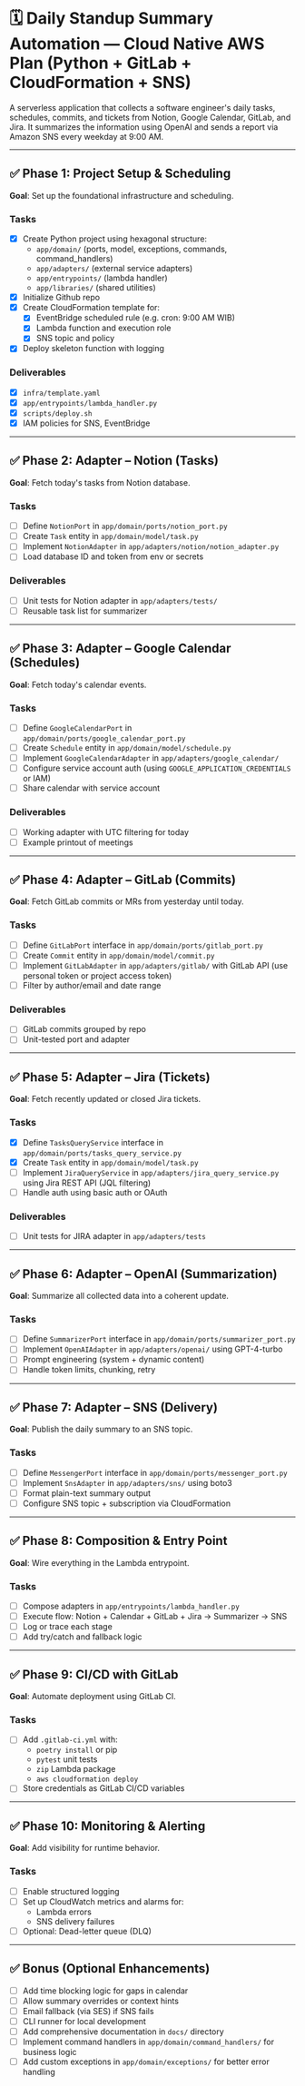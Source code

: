 # 🗓️ Daily Standup Summary Automation — Cloud Native AWS Plan (Python + GitLab + CloudFormation + SNS)

A serverless application that collects a software engineer's daily tasks, schedules, commits, and tickets from Notion, Google Calendar, GitLab, and Jira. It summarizes the information using OpenAI and sends a report via Amazon SNS every weekday at 9:00 AM.

---

## ✅ Phase 1: Project Setup & Scheduling

**Goal**: Set up the foundational infrastructure and scheduling.

### Tasks
- [x] Create Python project using hexagonal structure:
  - `app/domain/` (ports, model, exceptions, commands, command_handlers)
  - `app/adapters/` (external service adapters)
  - `app/entrypoints/` (lambda handler)
  - `app/libraries/` (shared utilities)
- [x] Initialize Github repo
- [x] Create CloudFormation template for:
  - [x] EventBridge scheduled rule (e.g. cron: 9:00 AM WIB)
  - [x] Lambda function and execution role
  - [x] SNS topic and policy
- [x] Deploy skeleton function with logging

### Deliverables
- [x] `infra/template.yaml`
- [x] `app/entrypoints/lambda_handler.py`
- [x] `scripts/deploy.sh`
- [x] IAM policies for SNS, EventBridge

---

## ✅ Phase 2: Adapter – Notion (Tasks)

**Goal**: Fetch today's tasks from Notion database.

### Tasks
- [ ] Define `NotionPort` in `app/domain/ports/notion_port.py`
- [ ] Create `Task` entity in `app/domain/model/task.py`
- [ ] Implement `NotionAdapter` in `app/adapters/notion/notion_adapter.py`
- [ ] Load database ID and token from env or secrets

### Deliverables
- [ ] Unit tests for Notion adapter in `app/adapters/tests/`
- [ ] Reusable task list for summarizer

---

## ✅ Phase 3: Adapter – Google Calendar (Schedules)

**Goal**: Fetch today's calendar events.

### Tasks
- [ ] Define `GoogleCalendarPort` in `app/domain/ports/google_calendar_port.py`
- [ ] Create `Schedule` entity in `app/domain/model/schedule.py`
- [ ] Implement `GoogleCalendarAdapter` in `app/adapters/google_calendar/`
- [ ] Configure service account auth (using `GOOGLE_APPLICATION_CREDENTIALS` or IAM)
- [ ] Share calendar with service account

### Deliverables
- [ ] Working adapter with UTC filtering for today
- [ ] Example printout of meetings

---

## ✅ Phase 4: Adapter – GitLab (Commits)

**Goal**: Fetch GitLab commits or MRs from yesterday until today.

### Tasks
- [ ] Define `GitLabPort` interface in `app/domain/ports/gitlab_port.py`
- [ ] Create `Commit` entity in `app/domain/model/commit.py`
- [ ] Implement `GitLabAdapter` in `app/adapters/gitlab/` with GitLab API (use personal token or project access token)
- [ ] Filter by author/email and date range

### Deliverables
- [ ] GitLab commits grouped by repo
- [ ] Unit-tested port and adapter

---

## ✅ Phase 5: Adapter – Jira (Tickets)

**Goal**: Fetch recently updated or closed Jira tickets.

### Tasks
- [x] Define `TasksQueryService` interface in `app/domain/ports/tasks_query_service.py`
- [x] Create `Task` entity in `app/domain/model/task.py`
- [ ] Implement `JiraQueryService` in `app/adapters/jira_query_service.py` using Jira REST API (JQL filtering)
- [ ] Handle auth using basic auth or OAuth

### Deliverables
- [ ] Unit tests for JIRA adapter in `app/adapters/tests`
---

## ✅ Phase 6: Adapter – OpenAI (Summarization)

**Goal**: Summarize all collected data into a coherent update.

### Tasks
- [ ] Define `SummarizerPort` interface in `app/domain/ports/summarizer_port.py`
- [ ] Implement `OpenAIAdapter` in `app/adapters/openai/` using GPT-4-turbo
- [ ] Prompt engineering (system + dynamic content)
- [ ] Handle token limits, chunking, retry

---

## ✅ Phase 7: Adapter – SNS (Delivery)

**Goal**: Publish the daily summary to an SNS topic.

### Tasks
- [ ] Define `MessengerPort` interface in `app/domain/ports/messenger_port.py`
- [ ] Implement `SnsAdapter` in `app/adapters/sns/` using boto3
- [ ] Format plain-text summary output
- [ ] Configure SNS topic + subscription via CloudFormation

---

## ✅ Phase 8: Composition & Entry Point

**Goal**: Wire everything in the Lambda entrypoint.

### Tasks
- [ ] Compose adapters in `app/entrypoints/lambda_handler.py`
- [ ] Execute flow: Notion + Calendar + GitLab + Jira → Summarizer → SNS
- [ ] Log or trace each stage
- [ ] Add try/catch and fallback logic

---

## ✅ Phase 9: CI/CD with GitLab

**Goal**: Automate deployment using GitLab CI.

### Tasks
- [ ] Add `.gitlab-ci.yml` with:
  - `poetry install` or pip
  - `pytest` unit tests
  - `zip` Lambda package
  - `aws cloudformation deploy`
- [ ] Store credentials as GitLab CI/CD variables

---

## ✅ Phase 10: Monitoring & Alerting

**Goal**: Add visibility for runtime behavior.

### Tasks
- [ ] Enable structured logging
- [ ] Set up CloudWatch metrics and alarms for:
  - Lambda errors
  - SNS delivery failures
- [ ] Optional: Dead-letter queue (DLQ)

---

## ✅ Bonus (Optional Enhancements)

- [ ] Add time blocking logic for gaps in calendar
- [ ] Allow summary overrides or context hints
- [ ] Email fallback (via SES) if SNS fails
- [ ] CLI runner for local development
- [ ] Add comprehensive documentation in `docs/` directory
- [ ] Implement command handlers in `app/domain/command_handlers/` for business logic
- [ ] Add custom exceptions in `app/domain/exceptions/` for better error handling
